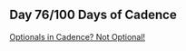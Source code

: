 ## Day 76/100 Days of Cadence

[Optionals in Cadence? Not Optional!](https://joshuahannan.medium.com/optionals-in-cadence-not-optional-fb39bb4b0081)

